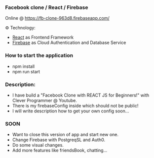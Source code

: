 ### Facebook clone / React / Firebase

Online @ https://fb-clone-963d8.firebaseapp.com/

⚙️ Technology:

- [React](https://reactjs.org/) as Frontend Framework
- [Firebase](https://firebase.google.com/) as Cloud Authentication and Database Service

### How to start the application
- npm install
- npm run start


### Description:
- I have build a "Facebook Clone with REACT JS for Beginners!" with Clever Programmer @ Youtube.
- There is my firebaseConfig inside which should not be public!
- I will write description how to get your own config soon...

### SOON
- Want to close this version of app and start new one.
- Change Firebase with PostgreqSL and Auth0.
- Do some visual changes.
- Add more features like friendsBook, chatting...
